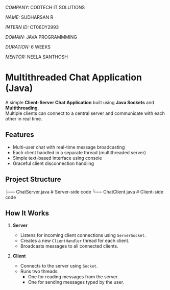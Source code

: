 *COMPANY:* CODTECH IT SOLUTIONS

*NAME:* SUDHARSAN R

*INTERN ID:* CT06DY2993

*DOMAIN:* JAVA PROGRAMMMING

*DURATION:* 6 WEEKS

*MENTOR:* NEELA SANTHOSH

# Multithreaded Chat Application (Java)

A simple **Client-Server Chat Application** built using **Java Sockets** and **Multithreading**.  
Multiple clients can connect to a central server and communicate with each other in real time.

## Features
- Multi-user chat with real-time message broadcasting  
- Each client handled in a separate thread (multithreaded server)  
- Simple text-based interface using console  
- Graceful client disconnection handling  

##  Project Structure
├── ChatServer.java # Server-side code
└── ChatClient.java # Client-side code

## How It Works
1. **Server**  
   - Listens for incoming client connections using `ServerSocket`.  
   - Creates a new `ClientHandler` thread for each client.  
   - Broadcasts messages to all connected clients.  

2. **Client**  
   - Connects to the server using `Socket`.  
   - Runs two threads:
     - One for reading messages from the server.  
     - One for sending messages typed by the user.


